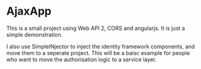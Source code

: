 # AjaxApp
This is a small project using Web API 2, CORS and angularjs. It is just a simple demonstration.

I also use SimpleINjector to inject the identity framework components, and move them to a seperate project. 
This will be a baisc example for people who want to move the authorisation logic to a service layer.
